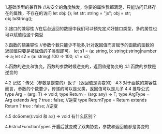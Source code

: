 1.基础类型的兼容性
//从安全的角度触发，你要的属性我都满足，只能访问已经存在的属性，不存在的访问
let obj: {};
let str: string = "js";
obj = str;
obj.toString();

2.接口的兼容性
//在后台返回的数据中我们可以预先定义好接口类型，多的属性也可以赋值给这个类型

<!-- interface IPerson {
        name: string;
        age: string;
    }
    interface IAnimal {
        name: string;
        age: string;
        address: string;
    }
    let person!: IPerson;
    let animal!: IAnimal;
    person = animal;
-->

3.函数的额兼容性
//参数个数只能少不能多,针对返回值而言赋予的函数的函数的返回值只要是被赋值的子类型即可。
let s1 = (a: string, b: string):string|number => a;
let s2 = (a: string):100 => 100;
s1 = s2;

4.函数的逆变和协变，函数的参数时候逆变的，返回值是协变的
4.1 函数的参数是逆变的

<!--
    class Parent {
        house() {}
    }
    class Child extends Parent {
        car() {}
    }
    class Grandson extends Child {
        money() {}
    }
    let t1: (instance: Child) => void = (instance: Parent) => ""; //函数的参数是逆变的
    let t2: (instance: Child) => Child = (instance: Child) => new Grandson(); //函数的参数是协变的
-->

4.2 记忆：传父（参数是逆变的）返子（返回值是协变的）
4.3 对于函数的兼容性而言，参数的个数要少，传递的可以是父类，返回值可以是儿子
4.4 推导公式
type Arg<T> = (arg: T) => void;
type Return<T> = (arg: any) => T;
type ArgType = Arg<Parent> extends Arg<Child> ? true : false; //逆变
type ReturnType = Return<Grandson> extends Return<Child> ? true : false; //逆变

4.5 doSome():void 和 a:() => void 有什么区别？

<!-- interface do{
        doSome():void;
        a:() => void
    }
-->

<!-- interface MyArray<T> {
        concat1(...args: T[]): T[]; //不会对参数进行逆变检测
        concat2: (...args: T[]) => void; //会对检测逆变，这种方式不推荐写
    }
-->

4.6strictFunctionTypes 开启后就变成了双向协变，参数和返回值都是协变的
